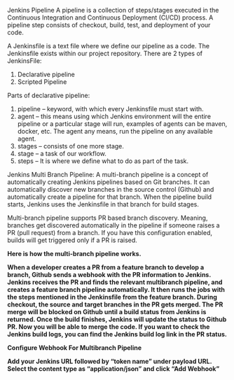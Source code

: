 Jenkins Pipeline
A pipeline is a collection of steps/stages executed in the Continuous Integration and Continuous Deployment (CI/CD) process.
 A pipeline step consists of checkout, build, test, and deployment of your code.

A Jenkinsfile is a text file where we define our pipeline as a code. The Jenkinsfile exists within our project repository.
There are 2 types of JenkinsFile:
1. Declarative pipeline
2. Scripted Pipeline

Parts of declarative pipeline:
1. pipeline – keyword, with which every Jenkinsfile must start with.
2. agent – this means using which Jenkins environment will the entire pipeline or a particular stage will run, examples of agents can be maven, docker, etc. The agent any means, run the pipeline on any available agent.
3. stages – consists of one more stage.
4. stage – a task of our workflow.
5. steps – It is where we define what to do as part of the task.

Jenkins Multi Branch Pipeline: A multi-branch pipeline is a concept of automatically creating Jenkins pipelines based on Git branches. It can automatically discover new branches in the source control (Github) and automatically create a pipeline for that branch. When the pipeline build starts, Jenkins uses the Jenkinsfile in that branch for build stages. 

Multi-branch pipeline supports PR based branch discovery. Meaning, branches get discovered automatically in the pipeline if someone raises a PR (pull request) from a branch. If you have this configuration enabled, builds will get triggered only if a PR is raised. 

<b>Here is how the multi-branch pipeline works.<b>

When a developer creates a PR from a feature branch to develop a branch, Github sends a webhook with the  PR information to Jenkins.
Jenkins receives the PR and finds the relevant multibranch pipeline, and creates a feature branch pipeline automatically. It then runs the jobs with the steps mentioned in the Jenkinsfile from the feature branch. During checkout, the source and target branches in the PR gets merged. The PR merge will be blocked on Github until a build status from Jenkins is returned.
Once the build finishes, Jenkins will update the status to Github PR. Now you will be able to merge the code. If you want to check the Jenkins build logs, you can find the Jenkins build log link in the PR status.

Configure Webhook For Multibranch Pipeline

Add your Jenkins URL followed by “token name” under payload URL. Select the content type as “application/json” and click “Add Webhook”


